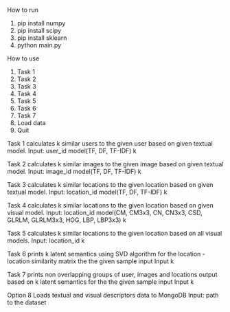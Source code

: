 How to run
1. pip install numpy
2. pip install scipy
3. pip install sklearn
4. python main.py

How to use
1. Task 1
2. Task 2
3. Task 3
4. Task 4
5. Task 5
6. Task 6
7. Task 7
8. Load data
0. Quit

Task 1 calculates k similar users to the given user based on given textual model. 
Input: user_id model(TF, DF, TF-IDF) k

Task 2 calculates k similar images to the given image based on given textual model. 
Input: image_id model(TF, DF, TF-IDF) k

Task 3 calculates k similar locations to the given location based on given textual model. 
Input: location_id model(TF, DF, TF-IDF) k

Task 4 calculates k similar locations to the given location based on given visual model.
Input: location_id model(CM, CM3x3, CN, CN3x3, CSD, GLRLM, GLRLM3x3, HOG, LBP, LBP3x3) k

Task 5 calculates k similar locations to the given location based on all visual models.
Input: location_id k

Task 6 prints k latent semantics using SVD algorithm for the location - location similarity matrix the the given sample input
Input k

Task 7 prints non overlapping groups of user, images and locations output based on k latent semantics for the the given sample input
Input k

Option 8 Loads textual and visual descriptors data to MongoDB
Input: path to the dataset

